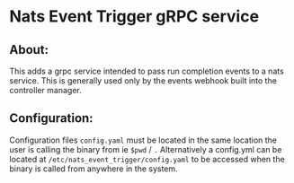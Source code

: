 # Nats Event Trigger gRPC service

## About:
This adds a grpc service intended to pass run completion events to a nats service. This is generally used only by the
events webhook built into the controller manager. 

## Configuration:
Configuration files `config.yaml` must be located in the same location the user is calling the binary from ie `$pwd` / `.`
Alternatively a config.yml can be located at `/etc/nats_event_trigger/config.yaml` to be accessed when the binary is called
from anywhere in the system.
